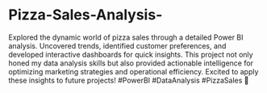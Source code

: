 # Pizza-Sales-Analysis-
Explored the dynamic world of pizza sales through a detailed Power BI analysis. Uncovered trends, identified customer preferences, and developed interactive dashboards for quick insights. This project not only honed my data analysis skills but also provided actionable intelligence for optimizing marketing strategies and operational efficiency. Excited to apply these insights to future projects! #PowerBI #DataAnalysis #PizzaSales 🚀


